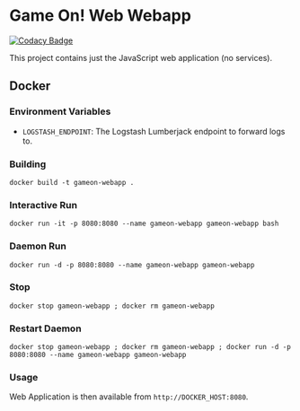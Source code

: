 # Game On! Web Webapp

[![Codacy Badge](https://api.codacy.com/project/badge/grade/97dba9bf5a944578b56831a974f225fa)](https://www.codacy.com/app/gameontext/gameon-webapp)

This project contains just the JavaScript web application (no services).

## Docker

### Environment Variables

* `LOGSTASH_ENDPOINT`: The Logstash Lumberjack endpoint to forward logs to. 

### Building

```
docker build -t gameon-webapp .
```

### Interactive Run

```
docker run -it -p 8080:8080 --name gameon-webapp gameon-webapp bash
```

### Daemon Run

```
docker run -d -p 8080:8080 --name gameon-webapp gameon-webapp
```

### Stop

```
docker stop gameon-webapp ; docker rm gameon-webapp
```

### Restart Daemon

```
docker stop gameon-webapp ; docker rm gameon-webapp ; docker run -d -p 8080:8080 --name gameon-webapp gameon-webapp
```

### Usage

Web Application is then available from `http://DOCKER_HOST:8080`.
